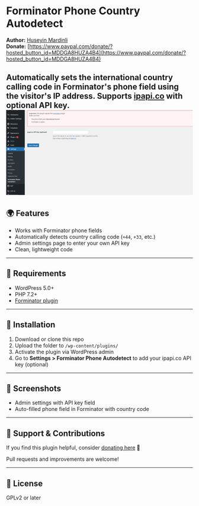 # Forminator Phone Country Autodetect

**Author:** [Huseyin Mardinli](https://github.com/Housma)  
**Donate:** [https://www.paypal.com/donate/?hosted_button_id=MDDGA8HUZA4B4](https://www.paypal.com/donate/?hosted_button_id=MDDGA8HUZA4B4)

Automatically sets the international country calling code in Forminator's phone field using the visitor's IP address. Supports [ipapi.co](https://ipapi.co) with optional API key.
![Forminator Phone Autodetect Screenshot](wordpress-forminator-auto-detect.png)
---

## 🌍 Features

- Works with Forminator phone fields
- Automatically detects country calling code (`+44`, `+33`, etc.)
- Admin settings page to enter your own API key
- Clean, lightweight code

---

## 🧰 Requirements

- WordPress 5.0+
- PHP 7.2+
- [Forminator plugin](https://wordpress.org/plugins/forminator/)

---

## 🚀 Installation

1. Download or clone this repo
2. Upload the folder to `/wp-content/plugins/`
3. Activate the plugin via WordPress admin
4. Go to **Settings > Forminator Phone Autodetect** to add your ipapi.co API key (optional)

---

## 📸 Screenshots

- Admin settings with API key field
- Auto-filled phone field in Forminator with country code

---

## 🙏 Support & Contributions

If you find this plugin helpful, consider [donating here](https://www.paypal.com/donate/?hosted_button_id=MDDGA8HUZA4B4) 💙

Pull requests and improvements are welcome!

---

## 📄 License

GPLv2 or later
